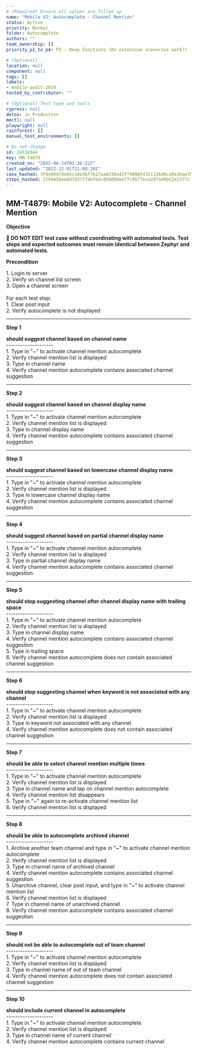 ```yaml
---
# (Required) Ensure all values are filled up
name: "Mobile V2: Autocomplete - Channel Mention"
status: Active
priority: Normal
folder: Autocomplete
authors: ""
team_ownership: []
priority_p1_to_p4: P3 - Deep Functions (Do extensive scenarios work?)

# (Optional)
location: null
component: null
tags: []
labels: 
- mobile-audit-2024
tested_by_contributor: ""

# (Optional) Test type and tools
cypress: null
detox: in Production
mmctl: null
playwright: null
rainforest: []
manual_test_environments: []

# Do not change
id: 24534344
key: MM-T4879
created_on: "2022-06-24T02:36:22Z"
last_updated: "2022-12-01T21:09:30Z"
case_hashed: 3f449047deb6c10e5bf7b17aa9238a42ff9080fd32c126d6ca9e3bae7b09a969ff4c66965abce2ba45ed203614690b26
steps_hashed: 1794458ee8d743777defb4c85b086eef7c9577ece287a49bc2e1377c126a4b5cbcdb435dd3ba4878b292428471811fae
---
```


<!-- (Auto-generated) Based on frontmatter's "key" and "name" -->

## MM-T4879: Mobile V2: Autocomplete - Channel Mention

**Objective**

**🛑 DO NOT EDIT test case without coordinating with automated tests. Test steps and expected outcomes must remain identical between Zephyr and automated tests.**

**Precondition**

1\. Login to server\
2\. Verify on channel list screen\
3\. Open a channel screen\
\
For each test step:\
1\. Clear post input\
2\. Verify autocomplete is not displayed

---

**Step 1**

**should suggest channel based on channel name**\
\--------------------\
1\. Type in "\~" to activate channel mention autocomplete\
2\. Verify channel mention list is displayed\
3\. Type in channel name\
4\. Verify channel mention autocomplete contains associated channel suggestion

---

**Step 2**

**should suggest channel based on channel display name**\
\--------------------\
1\. Type in "\~" to activate channel mention autocomplete\
2\. Verify channel mention list is displayed\
3\. Type in channel display name\
4\. Verify channel mention autocomplete contains associated channel suggestion

---

**Step 3**

**should suggest channel based on lowercase channel display name**\
\--------------------\
1\. Type in "\~" to activate channel mention autocomplete\
2\. Verify channel mention list is displayed\
3\. Type in lowercase channel display name\
4\. Verify channel mention autocomplete contains associated channel suggestion

---

**Step 4**

**should suggest channel based on partial channel display name**\
\--------------------\
1\. Type in "\~" to activate channel mention autocomplete\
2\. Verify channel mention list is displayed\
3\. Type in partial channel display name\
4\. Verify channel mention autocomplete contains associated channel suggestion

---

**Step 5**

**should stop suggesting channel after channel display name with trailing space**\
\--------------------\
1\. Type in "\~" to activate channel mention autocomplete\
2\. Verify channel mention list is displayed\
3\. Type in channel display name\
4\. Verify channel mention autocomplete contains associated channel suggestion\
5\. Type in trailing space\
6\. Verify channel mention autocomplete does not contain associated channel suggestion

---

**Step 6**

**should stop suggesting channel when keyword is not associated with any channel**\
\--------------------\
1\. Type in "\~" to activate channel mention autocomplete\
2\. Verify channel mention list is displayed\
3\. Type in keyword not associated with any channel\
4\. Verify channel mention autocomplete does not contain associated channel suggestion

---

**Step 7**

**should be able to select channel mention multiple times**\
\--------------------\
1\. Type in "\~" to activate channel mention autocomplete\
2\. Verify channel mention list is displayed\
3\. Type in channel name and tap on channel mention autocomplete\
4\. Verify channel mention list disappears\
5\. Type in "\~" again to re-activate channel mention list\
6\. Verify channel mention list is displayed

---

**Step 8**

**should be able to autocomplete archived channel**\
\--------------------\
1\. Archive another team channel and type in "\~" to activate channel mention autocomplete\
2\. Verify channel mention list is displayed\
3\. Type in channel name of archived channel\
4\. Verify channel mention autocomplete contains associated channel suggestion\
5\. Unarchive channel, clear post input, and type in "\~" to activate channel mention list\
6\. Verify channel mention list is displayed\
7\. Type in channel name of unarchived channel\
8\. Verify channel mention autocomplete contains associated channel suggestion

---

**Step 9**

**should not be able to autocomplete out of team channel**\
\--------------------\
1\. Type in "\~" to activate channel mention autocomplete\
2\. Verify channel mention list is displayed\
3\. Type in channel name of out of team channel\
4\. Verify channel mention autocomplete does not contain associated channel suggestion

---

**Step 10**

**should include current channel in autocomplete**\
\--------------------\
1\. Type in "\~" to activate channel mention autocomplete\
2\. Verify channel mention list is displayed\
3\. Type in channel name of current channel\
4\. Verify channel mention autocomplete contains current channel
